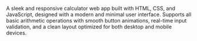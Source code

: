 A sleek and responsive calculator web app built with HTML, CSS, and JavaScript, designed with a modern and minimal user interface.
Supports all basic arithmetic operations with smooth button animations, real-time input validation, and a clean layout optimized for both desktop and mobile devices.
